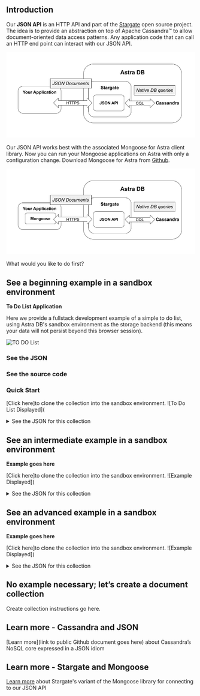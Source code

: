 ## Introduction

Our **JSON API** is an HTTP API and part of the [Stargate](https://stargate.io) open source project. The idea is to provide an abstraction on top of Apache Cassandra™ to allow document-oriented data access patterns. Any application code that can call an HTTP end point can interact with our JSON API.

![JSON API architecture](JSON_API_arch.png)

Our JSON API works best with the associated Mongoose for Astra client library. Now you can run your Mongoose applications on Astra with only a configuration change. Download Mongoose for Astra from [Github](https://github.com/stargate/stargate-mongoose).

![JSON API architecture with Mongoose](JSON_API_mongoose.png)

What would you like to do first?

## See a beginning example in a sandbox environment
**To Do List Application**
  
Here we provide a fullstack development example of a simple to do list, using Astra DB's sandbox environment as the storage backend (this means your data will not persist beyond this browser session).

![TO DO List](to-do.png)

### See the JSON

### See the source code

### Quick Start

[Click here]to clone the collection into the sandbox environment.
  ![To Do List Displayed](
  <DETAILS><SUMMARY>See the JSON for this collection</SUMMARY>
    ```
    {
    }
    ```
  </DETAILS> 

## See an intermediate example in a sandbox environment
**Example goes here**

[Click here]to clone the collection into the sandbox environment.
  ![Example Displayed](
  <DETAILS><SUMMARY>See the JSON for this collection</SUMMARY>
    ```
    {
    }
    ```
  </DETAILS> 

## See an advanced example in a sandbox environment
**Example goes here**

[Click here]to clone the collection into the sandbox environment.
  ![Example Displayed](
  <DETAILS><SUMMARY>See the JSON for this collection</SUMMARY>
    ```
    {
    }
    ```
  </DETAILS> 

## No example necessary; let’s create a document collection

Create collection instructions go here.

## Learn more - Cassandra and JSON

[Learn more](link to public Github document goes here) about Cassandra’s NoSQL core expressed in a JSON idiom

## Learn more - Stargate and Mongoose

[Learn more](https://github.com/stargate/stargate-mongoose) about Stargate's variant of the Mongoose library for connecting to our JSON API
